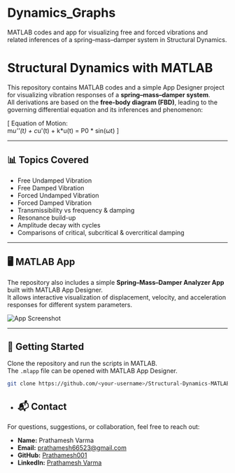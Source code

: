 # Dynamics_Graphs
MATLAB codes and app for visualizing free and forced vibrations and related inferences of a spring–mass–damper system in Structural Dynamics.


# Structural Dynamics with MATLAB

This repository contains MATLAB codes and a simple App Designer project for visualizing vibration responses of a **spring–mass–damper system**.  
All derivations are based on the **free-body diagram (FBD)**, leading to the governing differential equation and its inferences and phenomenon:

\[
Equation of Motion:  
m*u''(t) + c*u'(t) + k*u(t) = P0 * sin(ωt)
\]

---

## 📊 Topics Covered
- Free Undamped Vibration
- Free Damped Vibration
- Forced Undamped Vibration
- Forced Damped Vibration
- Transmissibility vs frequency & damping
- Resonance build-up
- Amplitude decay with cycles
- Comparisons of critical, subcritical & overcritical damping

---

## 🖥 MATLAB App
The repository also includes a simple **Spring–Mass–Damper Analyzer App** built with MATLAB App Designer.  
It allows interactive visualization of displacement, velocity, and acceleration responses for different system parameters.  

![App Screenshot](graphs/app_screenshot.png)

---

## 🚀 Getting Started

Clone the repository and run the scripts in MATLAB.  
The `.mlapp` file can be opened with MATLAB App Designer.

```bash
git clone https://github.com/<your-username>/Structural-Dynamics-MATLAB.git
```


- ## 📬 Contact  

For questions, suggestions, or collaboration, feel free to reach out:  

- **Name:** Prathamesh Varma
- **Email:** prathamesh66523@gmail.com 
- **GitHub:** [Prathamesh001](https://github.com/Prathamesh001)  
- **LinkedIn:** [Prathamesh Varma](https://www.linkedin.com/in/prathamesh-varma-45bbb0333) 
